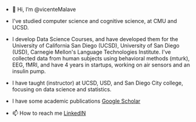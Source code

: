 - 👋 Hi, I’m @vicenteMalave
- I've studied computer science and cognitive science, at CMU and UCSD.

- I develop Data Science Courses, and have developed them for the University of California San Diego (UCSD), University of San Diego (USD), Carnegie Mellon's Language Technologies Institute. I've collected data from human subjects using behavioral methods (mturk), EEG, fMRI, and have 4 years in startups, working on air sensors and an insulin pump.
- I have taught (instructor) at UCSD, USD, and San Diego City college, focusing on data science and statistics.  
- I have some academic publications [Google Scholar](https://scholar.google.com/citations?hl=en&user=Un41qyEAAAAJ)
- 📫 How to reach me 
[LinkedIN](https://www.linkedin.com/in/vicentemalave/)
<!---
vicenteMalave/vicenteMalave is a ✨ special ✨ repository because its `README.md` (this file) appears on your GitHub profile.
You can click the Preview link to take a look at your changes.
--->
